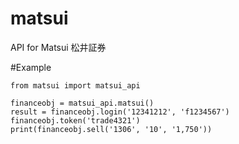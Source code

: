 # matsui
API for Matsui 松井証券

#Example
```
from matsui import matsui_api

financeobj = matsui_api.matsui()
result = financeobj.login('12341212', 'f1234567')
financeobj.token('trade4321')
print(financeobj.sell('1306', '10', '1,750'))
```

